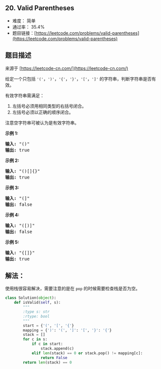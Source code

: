 ## 20. Valid Parentheses

- 难度： 简单
- 通过率： 35.4%
- 题目链接：[https://leetcode.com/problems/valid-parentheses](https://leetcode.com/problems/valid-parentheses)


## 题目描述

来源于 [https://leetcode-cn.com/](https://leetcode-cn.com/)

<p>给定一个只包括 <code>&#39;(&#39;</code>，<code>&#39;)&#39;</code>，<code>&#39;{&#39;</code>，<code>&#39;}&#39;</code>，<code>&#39;[&#39;</code>，<code>&#39;]&#39;</code>&nbsp;的字符串，判断字符串是否有效。</p>

<p>有效字符串需满足：</p>

<ol>
	<li>左括号必须用相同类型的右括号闭合。</li>
	<li>左括号必须以正确的顺序闭合。</li>
</ol>

<p>注意空字符串可被认为是有效字符串。</p>

<p><strong>示例 1:</strong></p>

<pre><strong>输入:</strong> &quot;()&quot;
<strong>输出:</strong> true
</pre>

<p><strong>示例&nbsp;2:</strong></p>

<pre><strong>输入:</strong> &quot;()[]{}&quot;
<strong>输出:</strong> true
</pre>

<p><strong>示例&nbsp;3:</strong></p>

<pre><strong>输入:</strong> &quot;(]&quot;
<strong>输出:</strong> false
</pre>

<p><strong>示例&nbsp;4:</strong></p>

<pre><strong>输入:</strong> &quot;([)]&quot;
<strong>输出:</strong> false
</pre>

<p><strong>示例&nbsp;5:</strong></p>

<pre><strong>输入:</strong> &quot;{[]}&quot;
<strong>输出:</strong> true</pre>


## 解法：

使用栈很容易解决，需要注意的是在 `pop` 的时候需要检查栈是否为空。

```python
class Solution(object):
    def isValid(self, s):
        """
        :type s: str
        :rtype: bool
        """
        start = {'(', '[', '{'}
        mapping = {')': '(', ']': '[', '}': '{'}
        stack = []
        for c in s:
            if c in start:
                stack.append(c)
            elif len(stack) == 0 or stack.pop() != mapping[c]:
                return False
        return len(stack) == 0
```